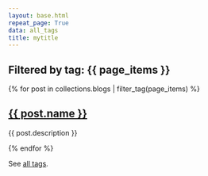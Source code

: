 ```yaml
---
layout: base.html
repeat_page: True
data: all_tags
title: mytitle
---
```


<!-- page_items contains tag name. ex. Javascript -->
<h2>Filtered by tag: {{ page_items }}</h2>

<div class="pst-ctnr">
  {% for post in collections.blogs | filter_tag(page_items) %}
    <div class="pst-ctnr__post">
      <h2 class="pst-ctnr__post__header"><a href="{{settings.BASE_URL}}/posts/{{ post.name }}/">{{ post.name }}</a></h2>
      <p class="pst-ctnr__post__desc">{{ post.description }}</p>
    </div>
  {% endfor %}
</div>



<p>See <a href="{{settings.BASE_URL}}/tags/">all tags</a>.</p>
